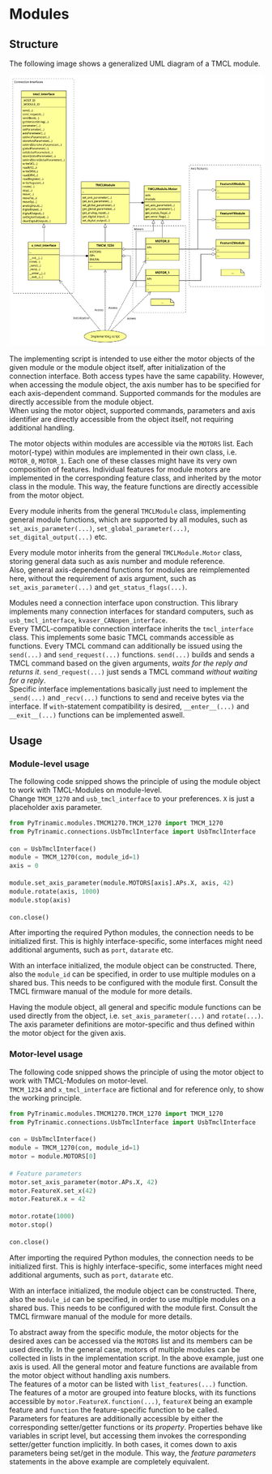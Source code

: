 # Modules

## Structure

The following image shows a generalized UML diagram of a TMCL module.

![TMCL module structure](resources/module.svg "TMCL module structure")

The implementing script is intended to use either the motor objects of the
given module or the module object itself, after initialization of the connection interface.
Both access types have the same capability. However, when accessing the module
object, the axis number has to be specified for each axis-dependent command.
Supported commands for the modules are directly accessible from the module object.  
When using the motor object, supported commands, parameters and axis identifier are directly accessible
from the object itself, not requiring additional handling.

The motor objects within modules are accessible via the `MOTORS` list.
Each motor(-type) within modules are implemented in their own class, i.e.
`MOTOR_0`, `MOTOR_1`. Each one of these classes might have its very own
composition of features. Individual features for module motors are implemented
in the corresponding feature class, and inherited by the motor class in the module.
This way, the feature functions are directly accessible from the motor object.

Every module inherits from the general `TMCLModule` class, implementing
general module functions, which are supported by all modules, such as
`set_axis_parameter(...)`, `set_global_parameter(...)`, `set_digital_output(...)` etc.

Every module motor inherits from the general `TMCLModule.Motor` class, storing
general data such as axis number and module reference.  
Also, general axis-dependend functions for modules are reimplemented here,
without the requirement of axis argument, such as `set_axis_parameter(...)` and
`get_status_flags(...)`.

Modules need a connection interface upon construction. This library implements
many connection interfaces for standard computers, such as `usb_tmcl_interface`,
`kvaser_CANopen_interface`.  
Every TMCL-compatible connection interface inherits the `tmcl_interface` class.
This implements some basic TMCL commands accessible as functions.
Every TMCL command can additionally be issued using the `send(...)` and `send_request(...)` functions.
`send(...)` builds and sends a TMCL command based on the given arguments,
*waits for the reply and returns it*. `send_request(...)` just sends a TMCL command
*without waiting for a reply*.  
Specific interface implementations basically just need to implement the
`_send(...)` and `_recv(...)` functions to send and receive bytes via the interface.
If `with`-statement compatibility is desired, `__enter__(...)` and `__exit__(...)`
functions can be implemented aswell.

## Usage

### Module-level usage

The following code snipped shows the principle of using the module object to
work with TMCL-Modules on module-level.  
Change `TMCM_1270` and `usb_tmcl_interface` to your preferences. `X` is just a placeholder axis parameter.

```Python
from PyTrinamic.modules.TMCM1270.TMCM_1270 import TMCM_1270
from PyTrinamic.connections.UsbTmclInterface import UsbTmclInterface

con = UsbTmclInterface()
module = TMCM_1270(con, module_id=1)
axis = 0

module.set_axis_parameter(module.MOTORS[axis].APs.X, axis, 42)
module.rotate(axis, 1000)
module.stop(axis)

con.close()
```

After importing the required Python modules, the connection needs to be
initialized first. This is highly interface-specific, some interfaces might
need additional arguments, such as `port`, `datarate` etc.

With an interface initialized, the module object can be constructed.
There, also the `module_id` can be specified, in order to use multiple modules
on a shared bus. This needs to be configured with the module first. Consult the
TMCL firmware manual of the module for more details.

Having the module object, all general and specific module functions can be used
directly from the object, i.e. `set_axis_parameter(...)` and `rotate(...)`.
The axis parameter definitions are motor-specific and thus defined within the
motor object for the given axis.

### Motor-level usage

The following code snipped shows the principle of using the motor object to
work with TMCL-Modules on motor-level.  
`TMCM_1234` and `x_tmcl_interface` are fictional and for reference only,
to show the working principle.

```Python
from PyTrinamic.modules.TMCM1270.TMCM_1270 import TMCM_1270
from PyTrinamic.connections.UsbTmclInterface import UsbTmclInterface

con = UsbTmclInterface()
module = TMCM_1270(con, module_id=1)
motor = module.MOTORS[0]

# Feature parameters
motor.set_axis_parameter(motor.APs.X, 42)
motor.FeatureX.set_x(42)
motor.FeatureX.x = 42

motor.rotate(1000)
motor.stop()

con.close()
```

After importing the required Python modules, the connection needs to be
initialized first. This is highly interface-specific, some interfaces might
need additional arguments, such as `port`, `datarate` etc.

With an interface initialized, the module object can be constructed.
There, also the `module_id` can be specified, in order to use multiple modules
on a shared bus. This needs to be configured with the module first. Consult the
TMCL firmware manual of the module for more details.

To abstract away from the specific module, the motor objects for the desired axes
can be accessed via the `MOTORS` list and its members can be used directly. In the general case,
motors of multiple modules can be collected in lists in the implementation script. In the above example,
just one axis is used. All the general motor and feature functions are available
from the motor object without handling axis numbers.  
The features of a motor can be listed with `list_features(...)` function.  
The features of a motor are grouped into feature blocks, with its functions accessible
by `motor.FeatureX.function(...)`, `featureX` being an example feature and `function`
the feature-specific function to be called.  
Parameters for features are additionally accessible by either the corresponding
setter/getter functions or its *property*. Properties behave like variables
in script level, but accessing them invokes the corresponding setter/getter
function implicitly. In both cases, it comes down to axis parameters being
set/get in the module. This way, the *feature parameters* statements in the above
example are completely equivalent.

